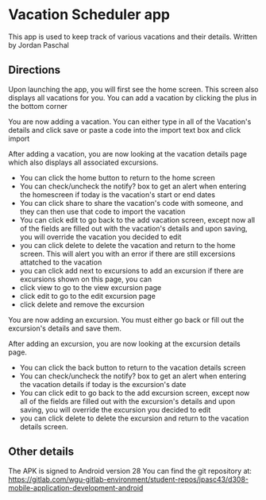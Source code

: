 # Vacation Scheduler app
This app is used to keep track of various vacations and their details. Written by Jordan Paschal
## Directions
Upon launching the app, you will first see the home screen. This screen also displays all vacations for you. You can add a vacation by clicking the plus in the bottom corner

You are now adding a vacation. You can either type in all of the Vacation's details and click save or paste a code into the import text box and click import

After adding a vacation, you are now looking at the vacation details page which also displays all associated excursions.
- You can click the home button to return to the home screen
- You can check/uncheck the notify? box to get an alert when entering the homescreen if today is the vacation's start or end dates
- You can click share to share the vacation's code with someone, and they can then use that code to import the vacation
- You can click edit to go back to the add vacation screen, except now all of the fields are filled out with the vacation's details and upon saving, you will override the vacation you decided to edit
- you can click delete to delete the vacation and return to the home screen. This will alert you with an error if there are still excersions attatched to the vacation
- you can click add next to excursions to add an excursion
if there are excursions shown on this page, you can
- click view to go to the view excursion page
- click edit to go to the edit excursion page
- click delete and remove the excursion

You are now adding an excursion. You must either go back or fill out the excursion's details and save them.

After adding an excursion, you are now looking at the excursion details page.
- You can click the back button to return to the vacation details screen
- You can check/uncheck the notify? box to get an alert when entering the vacation details if today is the excursion's date
- You can click edit to go back to the add excursion screen, except now all of the fields are filled out with the excursion's details and upon saving, you will override the excursion you decided to edit
- you can click delete to delete the excursion and return to the vacation details screen.

## Other details
The APK is signed to Android version 28
You can find the git repository at: https://gitlab.com/wgu-gitlab-environment/student-repos/jpasc43/d308-mobile-application-development-android